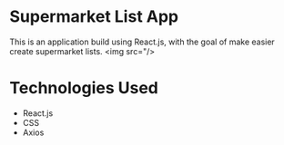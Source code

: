 # Supermarket List App

This is an application build using React.js, with the goal
of make easier create supermarket lists.
<img src="/>

# Technologies Used

- React.js
- CSS
- Axios
